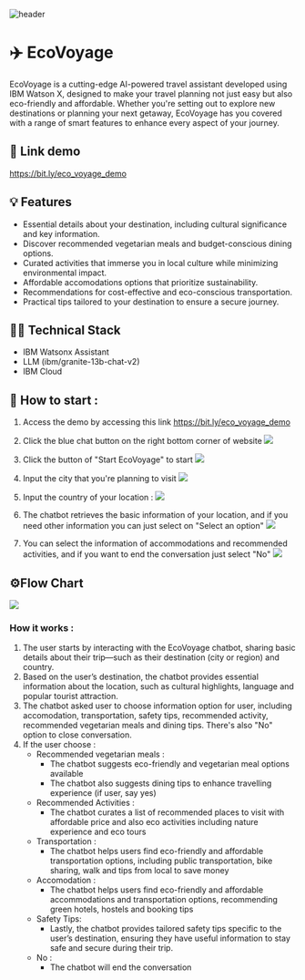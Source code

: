 ![header](images/header.png)

# ✈️ EcoVoyage

EcoVoyage is a cutting-edge AI-powered travel assistant developed using IBM Watson X, designed to make your travel planning not just easy but also eco-friendly and affordable. Whether you're setting out to explore new destinations or planning your next getaway, EcoVoyage has you covered with a range of smart features to enhance every aspect of your journey.

## 🔗 Link demo 

https://bit.ly/eco_voyage_demo

## 💡 Features  

- Essential details about your destination, including cultural significance and key information.  
- Discover recommended vegetarian meals and budget-conscious dining options.  
- Curated activities that immerse you in local culture while minimizing environmental impact.  
- Affordable accomodations options that prioritize sustainability.  
- Recommendations for cost-effective and eco-conscious transportation.  
- Practical tips tailored to your destination to ensure a secure journey.

## 🧑‍💻 Technical Stack 

- IBM Watsonx Assistant
- LLM (ibm/granite-13b-chat-v2)
- IBM Cloud

## 🔨 How to start : 

1. Access the demo by accessing this link https://bit.ly/eco_voyage_demo

2. Click the blue chat button on the right bottom corner of website
![](images/how_to_use1.png)

3. Click the button of "Start EcoVoyage" to start 
![](images/how_to_use2.png)

4. Input the city that you're planning to visit
![](images/how_to_use3.png)

5. Input the country of your location : 
![](images/how_to_use4.png)

6. The chatbot retrieves the basic information of your location, and if you need other information you can just select on "Select an option" 
![](images/how_to_use5.png)

7. You can select the information of accommodations and recommended activities, and if you want to end the conversation just select "No"
![](images/how_to_use6.png)


## ⚙️Flow Chart
![](images/diagram-flowchart.png)

### How it works : 

1. The user starts by interacting with the EcoVoyage chatbot, sharing basic details about their trip—such as their destination (city or region) and country.
2. Based on the user’s destination, the chatbot provides essential information about the location, such as cultural highlights, language and popular tourist attraction.
3. The chatbot asked user to choose information option for user, including accomodation, transportation, safety tips, recommended activity, recommended vegetarian meals and dining tips. There's also "No" option to close conversation. 
3. If the user choose : 
	- Recommended vegetarian meals :
		- The chatbot suggests eco-friendly and vegetarian meal options available
		- The chatbot also suggests dining tips to enhance travelling experience (if user, say yes)
	- Recommended Activities : 
		- The chatbot curates a list of recommended places to visit with affordable price and also eco activities including nature experience and eco tours
	- Transportation : 
		- The chatbot helps users find eco-friendly and affordable transportation options, including public transportation, bike sharing, walk and tips from local to save money
	- Accomodation : 
		- The chatbot helps users find eco-friendly and affordable accommodations and transportation options, recommending green hotels, hostels and booking tips 
	- Safety Tips:
		- Lastly, the chatbot provides tailored safety tips specific to the user’s destination, ensuring they have useful information to stay safe and secure during their trip.
	- No : 
		- The chatbot will end the conversation

